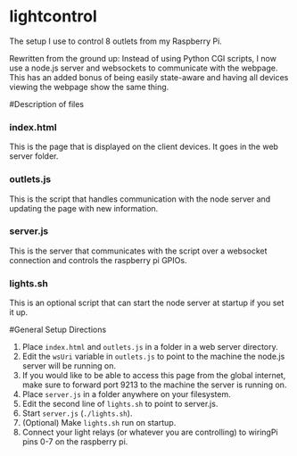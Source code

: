 lightcontrol
============

The setup I use to control 8 outlets from my Raspberry Pi.

Rewritten from the ground up: Instead of using Python CGI scripts, I now use a node.js server and websockets to communicate with the webpage. This has an added bonus of being easily state-aware and having all devices viewing the webpage show the same thing.

#Description of files  

### index.html
This is the page that is displayed on the client devices. It goes in the web server folder.  

### outlets.js  
This is the script that handles communication with the node server and updating the page with new information.  

### server.js
This is the server that communicates with the script over a websocket connection and controls the raspberry pi GPIOs.  

### lights.sh
This is an optional script that can start the node server at startup if you set it up.  
  
#General Setup Directions

1. Place `index.html` and `outlets.js` in a folder in a web server directory.  
1. Edit the `wsUri` variable in `outlets.js` to point to the machine the node.js server will be running on.  
1. If you would like to be able to access this page from the global internet, make sure to forward port 9213 to the machine the server is running on.  
1. Place `server.js` in a folder anywhere on your filesystem.  
1. Edit the second line of `lights.sh` to point to server.js.  
1. Start `server.js` (`./lights.sh`).  
1. (Optional) Make `lights.sh` run on startup.  
1. Connect your light relays (or whatever you are controlling) to wiringPi pins 0-7 on the raspberry pi.

